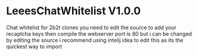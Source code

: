 # LeeesChatWhitelist V1.0.0
Chat whitelist for 2b2t clones
you need to edit the source to add your recaptcha keys then compile
the webserver port is 80 but i can be changed by editing the source
i recommend using intelij idea to edit this as its the quickest way to import
